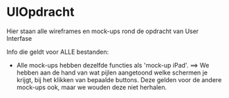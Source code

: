 # UIOpdracht
Hier staan alle wireframes en mock-ups rond de opdracht van User Interfase

Info die geldt voor ALLE bestanden:
  - Alle mock-ups hebben dezelfde functies als 'mock-up iPad'.
  ==> We hebben aan de hand van wat pijlen aangetoond welke schermen je krijgt, bij het klikken van bepaalde buttons. Deze gelden voor de andere mock-ups ook, maar we wouden deze niet herhalen.
